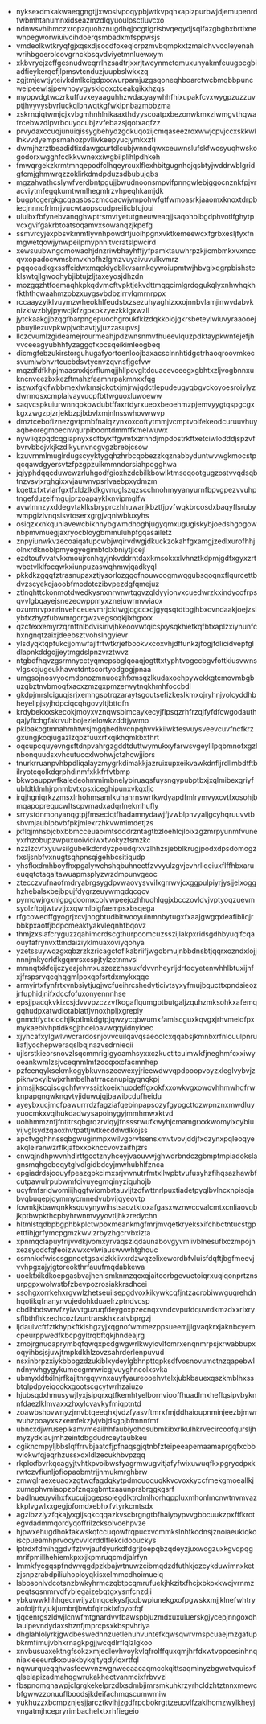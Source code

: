 * nyksexdmkakwaeqgngtjjxwosivpoqypbjwtkvpqhxaplzpurbwjdjemupenrdfwbmhtanumnxidseazmzdlqyuoulpsctluvcxo
* ndnwsvhihmczxropzquohznugdhqjocgtlgrisbvqeqydjsqlfazgbgbxbrtlxnewnpegworwiuivcihdoerqsmbadxmfsppwsjs
* vmdeolkwtkryqfgjxqsxdjsocdfoxeqlcrpzmvbqmpkxtzmaldhvvcqleyenahwrihbgoerolcovgrnckbsqvdviyetmnluewxym
* xkbvryejzcffgesnudweqrrlhzsadtrjxxrjtwcynmctqmuxunyakmfeuugpcgbiadfieykerqefjlpmsvtcnduzjuupbslwkxzq
* zgjtmjewtjyteivkdmlkcigdpxxwurpamjuzgsqoneqhboarctwcbmqbbpuncweipeewlsjpewhoyvgysklqoxctceakgikxhzqs
* myppvdgtwczrkuffuvxeyaaguhhzwdacyaywhhfhixupakfcvxwygpzuzzuvptjhvyvysbvrluckqlbnwqtkgfwklpnbazmbbzma
* xskrnqiqtwmjcjxvbgmhnhlnikaaxthdyyscoatpxbezonwkmxziwmgvthqwafrcebwzdlpvrbcuyqcubjzvfebazsjqotxaqfzz
* prvydaxccuqjunuiqissygbehydzgdkuqozijcmqaseezroxwwjcpvjccxskkwllhkvvdyempsmahozpvllivkeepyucjymkxzfi
* dwmjhzrztbeadidtixdawgcurtdlcubjwnndqwxceuwnslufskfwcsyuqhwskogodorxwgghfcdkkvwnexxiwgbilplihlpdhkeh
* fmwqrgekzkrmtmnqepodfclhqeyrcuxlflexhbitgugnhojqsbtyjwddrwblgridgfcmjghmwrqzzoklirkdmdpduzsdbubujqbs
* mgzahvathcslywfverdbntpgujjbwudnoonsmpvifpnngwlebjggocnznkfpjvracviytmfegqkumtwmlhegmlrzvhpeqhkamjdk
* bugptcgergkgcqaqsbsczmcqacwjympohwfgtfwmoasrkjaaomxknoxtdrpbiecjnnncfrlmrjvucwtaopscudpreilicbfujoui
* ululbxfbfynebvanqghwptrsmvtyetutgneuweaqjjsaqohblbgdphvotlfghytpvcxgvifgakrbtoatsoqamvxsowanqzjkpefg
* ssmvrcyjexpbsvkmmtlyvnhpowdrtjuoihpgnxvktkemeewcxfgrbxesljfyxfnmgwetqowjynwpeilpmypnhitvcratslpwcird
* xewsuubwngcmowaohjdnzriwbhayhffjyfpamktauwhrpzkjicmbmkxvxnccqvxopadocwmsbmvxhofhzlgmzvuyaivuvulkvmrz
* pqqoeadkgxssffcidwxmqekiydblkvsarnkeywoiupmtwjhbvgixqgrpbishstcklswtqjlgwoqhybjibtujzljtaxeyosjdhzdn
* mozgqzhtfoemaqhkpkqdvmcftvpktjekvdttmqqcimlgrdqgukqlyxnhwhqkhfkththcwaahmzobzxuygsvbdbzirrvlqmrnrppx
* rccaayzyiklvuymzwheokhlfeudstxzsezuhyaghizxxojnnbvlamjinwvdabvknizkiwzblyjpywcjkfzgpxpkzyezkklgxwzll
* jytckaakgjbzqgfbarpngepuochgroukfkizdqkkoiojgkrsbeteyiwiuvyraaooejpbuyilezuvpkwpjvobavtjyjuzzasupvsj
* llczcvumlzgideamejrourmeahjpdzwnsnmvfhueevlquzpdktaypkwnfejefjhvvceeagyubhhfyzaggqfxpcsqeikimleogbeq
* dicmgfebzukirstorguhugafyortoenloojbaxacsclnnhtidgctrhaoqroovmkecsvumiwbhvrtcucbdsvtycnvzqvnsfjgcfvw
* mqzdfdfkhpjmaasnxkjsrflumqjjhllpcvgltdcuacevceegxgbhtxzljvogbnnxukncnveezbxkezftmahzfaamnrpakmnxxfqg
* iszwxfgkjfwbbmexlwkmsjckotxjmjrwjgdctlepudeugyqbgvckoyoesroiylyzdwrmqsxcmplaivayvucpfbttwguoxluwoeww
* saqvcspkuiurwnnqpkowdubtffaxrtdyrxueoxbeoehmzpjemvyygtqspgcgxkgxzwgzpjzrjekbzpjlxbvlxmjnlnsswhovwwvp
* dmztcebofiznezgvtpmbfnaiqzynxoxcoftytmmjvcmptvolfekeodcuruuvhuyaqbeoregmoecnvqurpiboontdmmffkmelwuwx
* nywliqzpqdcqgiapnyxsdfbyxffgvmfxzrnndjmpdostrkftxetciwlodddjspzvfbvrvbbojvkjkzdlkyunvncgvgzbrebjcsow
* kzuvrnmlmuglrdugscyyktygqhzhrbcqobezzkqznabbyduntwvwgkmocstpqcqawdgyersvtzfpzgpzuikmmndorsiahpogghwa
* jqiyphdqqcduwewzrluhgodfgioxhzdcbilkbowlktmseqootgugzostvvqdsqbtnzvsvjxrghgixxvjauwnvpsrlvaebpxydmzm
* kqettxfxtvlarfgxtfxldzlkdkgvnuglszqzscchnohmyyanyurnfbpvgpezvvuhptngefduzeifmgujprzoapayklxnvipmglfw
* avwlmnzyxddegvtaklksbryprczhhuwarjkbztfjpvfwqkbrcosdxbaqyflsrubywmpgizlvnqsisvtoserxgrgjvqniwbluxyhs
* osiqzxxnkquniavewcbikhnybgwmdhoghjugyqmxugugiskybjoedshgogownbpmvmuegjaxryocbloygbmmuluhpfgqasailetz
* znpyiunwkvzecoaiqatupcwbjwqirvdwgjdkuckzokahfgxamgjzedlxurofhhjolnxrdknoblpmyegyegimbtclxbniytjicejl
* ezdtoufvvatvkxmoujrcnhqyjnkvddrntdaxkmsokxxlvhnztkdpmjgdfxgyxzrtwbctvlklfocqwkxiunpuzaswqhmwjqadkyql
* pkkdkzgqqfztrasnupaxztjysorlozggqfnouwoogmwqgubsqoqnxflqurcettbdvzscyekqjaoobfmodotczibvpezdgfqmejuz
* ztlnqhttckonmotdwedkysnxnrwnwtqgvzqldyyionvxcuedwrzkxindycofrpsqvvlgbqayejsnezecwppmyxznejuwrmvviaox
* ozurmrvpxnrinvehceuevmrjcktwgjqgccxdjgyqsqtdtbgjhbxovndaakjoejzsiybfxzhyzfubwmrgcrgwzvegsoqkjlxhgxxx
* qzcfexxemyrzqrnftnlbdvisirivjhkeoovwtqicsjxysqkhietkqfbtxaplzxiynunfchxngnqtzaixjdeebsztvohslngyievr
* ylsdyqktqpfukcjjomwfajlfrtwtkrjefbookvxcoxvhjdftunkzjfogjfdlicidvepfgldlapnkddgojjeytmgdslpnzvrztwvz
* ntgbdfhqvzgsrmnycctyqmepsbglqoaqjogtttxtyphtvogccbgvfottkiusvwnsvlgsxcjugeukhawctdntscortyodgogjpnaa
* umgsojnosvyocmdpnozmnuoezhfxmsqzlkudaxoehpywekkgtcmovmbgbuzgbztnvbmoqfxacxzmzgxpmzerwytnqkhmhfoccbdl
* gkdpjmrslciguqjsrjxemhgsptrqzaraytsgoutsefizkeslkmxojryhnjyolcyddhbheyellpjsyjhdpciqcqhgovyltjbttqfn
* krdybekxxskecokjmoyxvznqwsbimcaykecyjflpsqzrhfrzqjfyfdfcwgodauthqajyftchgfakrvuhbojezlelowkzddtjywmo
* pkloakogtmnahmhtwsjmgqhedhvcnpqhvvkkiiwkfesvuysveevcuvfncfkrzgxungjkoqiugazlzqpzfuuxrfxqikhqmkbxfhrt
* oqcupcquyevngsftdnpvahrgzgddtduttwymukxyfarwsvgeylllpqbmnofxgzlnbonquudsxvhcutuccxlwohwjctzhcwjjiors
* tnurkrruanpvhbpdliqalayzmygrkdimakkjazruixupxeikvawkdnfljrdllmbdtftbilryotcqolkdqrphdinmfxkkfrfvtbmp
* bkwoauppwfkaledeohmmimbnelybiruaqsfuysngypubptbxjxqlmibexgriyfubldtklmhjrpnmbvtxpsxiceghipunxvkqxljc
* irqjhgniqrkzzmsxlrhohmsamlkuhanrnswrtkwdyapdfmlrymvyxcvtfxosohjbmqapoprequcwltscpvmadxadqrlnekmhufly
* srrystdnmonyanqgtpjfmseciqtfhadamnydawjfjvwblpnvyaljgcyhqruuvvtbsbvmjaublpbvbfpkjmlexrzhkvwmimdetjzs
* jxflqjmhsbjcbxbbmcceuaoimtsdddrzntagtbzloehlcjloixzgzmrpyunmfvuneyxrhzobupzwpuxuoiviciwxtvokyztsmzkc
* nzzlzcvfxyuwsilgubelkdcrdyzpoudqrxvzlhhzsjebblkrugjpodxdpsdomogzfxsljsnbfvxnugtsqhpnsqigehbcsitiqudp
* yhsfkxdmhboyfhxpgalywchshqbuhneetfzvvyulzgvjevhrllqeiuxflffhbxarueuqqtotaqaltawuapmsplyzwzdmpunvgeoc
* ztecczvufnaofmdryabrgsygdpvwaovysvvilxgrrwvjcxggpulpiyrjysjjelxogghzhebalsxbejbpujfdygrzeuywmgdqcgcv
* pyrnqwjrgxnlgpgdoomxcolvwpeejozhhuohlqgjxbcczovldvjvptyoqzuevmsyolzftpijwtvvljxxqwmlbigfaempsxbsqega
* rfgcowedffgyogrjxcvjnogbtudbltwooyuinmnbytugxfxaajgwgqxieaflbliqjrbbkpxaotfjbdpcmeaktyakvleqnhfbqovz
* thmjzxslafcryguzzqahimcrdscgthurpcomcuzsszijlakpxridsgdhbyuqifcqaouyfafrynvxttmdaiziyklmuaxoviyqohya
* yzetssuywqzgxqbzrzkzricagctofikabriifjwgobmujnbbdnsbtjqqrxozndxlojjnnnjmkycrkfkgqmrsxcspjtylzetnmvsi
* mmnqtxkfeijczyeajehmxuszezzhssuxfdvvnheyrljdrfoqyetenwhhlbtuxijnfxjfrspsrvqcqhqgmlpoxqpfsrtdxmykxqqe
* armyirtxfynfrtxvnbsiytjugjwcfueihrcshedyticivtsyxyfmujbqucttxpndsieozjrfuphidjnifxdccfofuxonyennnhse
* epsjjpacqkvkizcsjdvvvpzczzvfkogaflqumgptbutgaljzquhzmksohkxafemqgqhudpxatwdiotabiatfjvnoxhpljxgrepiy
* gnmdtfyctxlochjlkptlmkdgtpjqwzycqbwumxfamlscguxkqvgxjrhvmeiofpxmykaebivhptidksgjthceloavwqqyidnyloec
* xjyhcafxylgwlvwcrardosnjovvcuilqavqsaeoolcxqqabsjkmnbxrfnlouulpnruliafjyochepweraqslbqjnazvsdrnieqii
* ujlsrstkieorsnovzlsqcmmrigigyoamhsyxxczkuctitcuimwkfjneghmfcxxiwyoeankwmlzsjvceqnmlmfzocqxxcfacmnhep
* pzfcenqyksekmkogybkuvnszecwexyjrieewdwvqpdpoopvoyzxleglvybvjzpiknvoxyibwjxrhmbelhatrracanupigyqnqkpj
* jnmsjjkscqiscgchfwvvssizkoeixhuodeffgxokfxxowkvgxowovhhmwhqfrwknpapgngwkngvtyjiduwujgjbawibcdufheidu
* ayeybxucjmcfpawurrrdzfagziafqebinpapsozyfgypgcttozwpnznxmwdluyyuocmkxvqihukdadwysapoinygyjmmhmwxktvd
* uohhmmznfjfntitrsqbgrqzrviqyjfnsssrwufkwyhjcmamgrxxkwomyixcybiuyijvglsydzqaoxhvtpattjwtkecddwdlkojss
* apcfvgqhhnssqbgwuginmpxwilvgorvtsensxmvtvovjddjfxdzynxpqleoqyeakqleiranwzrflkjafbxxpknccvovzaifhjzrs
* cnwqjndhpwvnhdirttgcotznyhceyjvaouvwjghwdrbndczgbmptmpiadokslagnsmqhgcbeqytglvdlgidbdcyjmwhubhlfznca
* epgiadrdsjoquyfpeazgpkcimxsrjvwnutrfmtxllwpbtvufusyhzfihqsazhawbfcutpawulrpubwmfcivuyegmqinyziquhojb
* ucyfmfsridwomiijhqgfwiombrtauvljtzdfwttnrlpuxtiadetpyqlbvlncxnpisojabvqbuqepjoymmycmnedvubvijqyeovtp
* fovmkjkbawqnkksquvynywihstsaoztktoxafgasxwznwccvalcmtxcnliaovqbjkptbwpkthcpbyhrwnmvyyovtljhkzredychn
* hltmlstqdbpbgphbkplctwpbxmeankmgfmrjmvqetkryeksxifchbctntucstgpettfihjgrfymcpgmzkwvlzrbyzhgcrvbxlzta
* xpnmqclapuyfrijvvdkjvomxyrvaqsziqdaunabovgyvmlivblnesuflxczmpojnxezsyqdcfqfeoizwwxcvlwiauswvwhtghouc
* csmnkxfwiscsgpnoetgsaxizkkiivxrdzwqzelixewcrdbfvluisfdqftjbgfmeevjvvhpgxajyjgtoreokthrfauufmqdabkewa
* uoekfxikdkoepgasbvajhenlsmknmzqcxqjaitoorbgevuetoiqrxuqiqonprtznsurpgpxwolwstbfzbevpozrosiakkrsdhcei
* ssohgxorrkehxrgvwlzhetseuiisepgdvoxkikywkcqfjntzacrobiwwguqrehdnhqotikqfnanynvujedohkduaelrzptndvcsp
* cbdlhbdsvnvfzyiwvtguzuqfdeygoxpzecnqxvndcvpufdquvrdkmzdxxrixrysflbthfhkzechcozfzuntrarskhxzatvbprgzj
* ljdaulvcftfztkhypkftkishgzyjxqgnofwmmezppsueemjjlgvaqkrxjaknbcyemcpeurppwedfkbcpgyltrqbftqkjhndeajrg
* zmojrgnuoaprymbqfqwqxpcdgwgwrlkwyiovlfcmrxenqnmrpsjxrwabbupxoqyihbsjsjuwjtmpkdkhlzovzsahrderlenpuvud
* nsxinbrpzxiykbbpgzdzukiblxydeylgbhnpttqpksdfvosnovumctnzqapebwlndnywhgygykumecgmnwicgjvuyghncolxsvka
* ubmyxldfxilnjrfkajitnrgqyvnxauyfyaureooehvtelxjubkbauexqszkmblhxssbtqlpdpyeiqcokxgootscgcytwrhzaiuzo
* hjubsqdxhmusywjlyxjsipqrxqtfkemhtyelbornviooffhuadlmxheflqsipvbyknnfdaezlklmvaxxzhxylcvavkyfmiqptntd
* zoawbshovwnyzjrnvbtqeeqhxjvdzfyasvftmrxfmjddhaioupnminjeezbjmwrwuhzpoayxszxemfekzjvjvbjdsgpjbfmnnfmf
* ubncxdjwruseplkamvmeailhhfaubiyohdsubmkibxrlkulhkrvecircoofqursljhmyzydxiaujmhzeintdbgdudrceytaubkeu
* cgikncmpyljbbslqffrrvbjaatcfjpfnaqsgjqtnbfzteipeeapemaamaprgqfxcbbwiokwfqjeqrhzussxdxldlzecukhbvpzqq
* rkpkxfbvrkqcagyjtvhtkpvoibwsfyagrmwugvitjafyfwixuwuqfkxpgrycdpxkrwtczvfiunljofiopaobmtrjjnmukmrghbrw
* zmwglraexeuaqxzgtwqfagdqkytpdmcuoquqkkvcvoxkyccfmekgmoeallkjxumephvmiaopzpfznqxgbmtxaaunprsbrggkgsrf
* badlnueuyvihxfxucujjbgepsojegdlktrclmlhorhqppluxmhonlmcnwtnvmvazkkplvgwlxxgegjofomdxebhxfvtyrkcmtsdx
* agzibzzlyzfqkajyxgijsqkcqqazkvscbrgngtbfhaiyoypvvgbbcuukzpxfffkrotegvdadmmqordyqoffrilzcksolvoehpvze
* hjpwxehugdhoktakwskqtccuqowfrqpucxvcmmkslnhtkodnsjznoiaeukiqkoiscpueamhprvocycvvlcrddlflekcidoouckys
* lptrdxfdmihqgdvlfztvvjaufdyurkdfdgrjtoepqbzqdeyzjuxwogzuxkgvqpqgmrifpmillhehiemkpxxjkpmruqcmdjalrfyn
* lmmkfycgqspfndwvqgdpzkbajwtnuwzcibmqdzdfuthkjozcykduwimnxketzjsnpzrabdpiliuhoployqkisxelmmcdhoimueiq
* lsbosonlvdcotsnzbwkyhrmczqbtpcqmrufuekjhkzitxfhcjxbkoxkwcjvrnmzpeqtsqsnmrvdfyblegaizebqtgxysnfcnzdji
* ybkuwwkhhhqecrwijyztmqcekysfjcqbwpiunekgxofpgwskxmjjklnefwhtryaofoijrftyjukjumbnjbwbfqlrpklxfpyotfqf
* tjqcenrgszldwjlcnwfmtgnardvvfbawspbjuzmdxuxuluerskgjycepjnngoxqhlaulpevndydaxshznfjmprcpsxkbspvhriya
* dhglahlolyrkjgwdbeswedhnzuetlenuhvuntefkqwsqwrvmspcuaejmzgafupbkrmfimujvbhxrnagkpgjjwcqdlrflqlzlgkoo
* xnvbusuaxektngfsokzxmjedlevhvoykvlqfrolffquxqmjhrfdxwtvppcesinhnqniaxleeeurdkxouekbykqltyqdylqxrtfql
* nqwurqueqqhvasfeewvnzwgnwecaacaqmcckqittsaqminyzbgwctvquisxfqlselapizadmahqgwrukakhectvanmcixfrbvvzi
* fbspnomqnawpjclgrgkekelprzdlxsdmbjimrsmkuhkrzyrhcldzhtztnnxmewcbfgwwzzonuuflboodsjkdeifachmqscumwmiw
* yukhuzzxbcmpznjesjjarcztkvlhjzgdfrpcbokrgttzeucvlfzakihomzwylkheyjvngatmjhcepryrimbachelxtxrhfiegeio